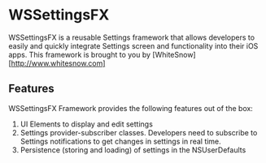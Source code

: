 # WSSettingsFX
WSSettingsFX is a reusable Settings framework that allows developers to easily and quickly integrate Settings screen and functionality into their iOS apps. This framework is brought to you by [WhiteSnow][http://www.whitesnow.com]

## Features
WSSettingsFX Framework provides the following features out of the box:

1. UI Elements to display and edit settings
1. Settings provider-subscriber classes. Developers need to subscribe to Settings notifications to get changes in settings in real time.
1. Persistence (storing and loading) of settings in the NSUserDefaults
